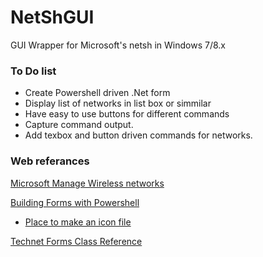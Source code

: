 # NetShGUI
GUI Wrapper for Microsoft's netsh in Windows 7/8.x

### To Do list
- Create Powershell driven .Net form
- Display list of networks in list box or simmilar
- Have easy to use buttons for different commands
- Capture command output.
- Add texbox and button driven commands for networks.

### Web referances
[Microsoft Manage Wireless networks](http://windows.microsoft.com/en-CA/windows-8/manage-wireless-network-profiles)

[Building Forms with Powershell](http://blogs.technet.com/b/stephap/archive/2012/04/23/building-forms-with-powershell-part-1-the-form.aspx)
- [Place to make an icon file](http://www.xiconeditor.com/)

[Technet Forms Class Reference](https://msdn.microsoft.com/en-us/library/system.windows.forms.form.aspx)

